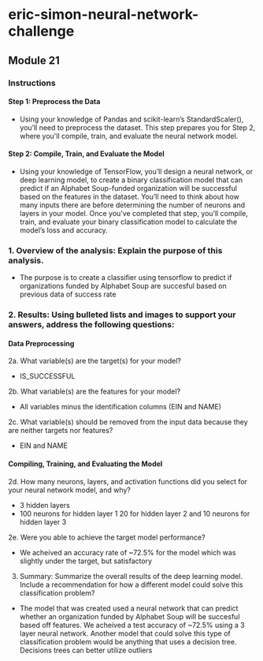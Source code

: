 # eric-simon-neural-network-challenge

## Module 21

### Instructions

#### Step 1: Preprocess the Data

* Using your knowledge of Pandas and scikit-learn’s StandardScaler(), you’ll need to preprocess the dataset. This step prepares you for Step 2, where you'll compile, train, and evaluate the neural network model.

#### Step 2: Compile, Train, and Evaluate the Model

* Using your knowledge of TensorFlow, you’ll design a neural network, or deep learning model, to create a binary classification model that can predict if an Alphabet Soup-funded organization will be successful based on the features in the dataset. You’ll need to think about how many inputs there are before determining the number of neurons and layers in your model. Once you’ve completed that step, you’ll compile, train, and evaluate your binary classification model to calculate the model’s loss and accuracy.

### 1. Overview of the analysis: Explain the purpose of this analysis.

* The purpose  is to create a classifier using tensorflow to predict if organizations funded by Alphabet Soup are succesful based on previous data of success rate

### 2. Results: Using bulleted lists and images to support your answers, address the following questions:

#### Data Preprocessing

2a. What variable(s) are the target(s) for your model?
* IS_SUCCESSFUL

2b. What variable(s) are the features for your model?
* All variables minus the identification columns (EIN and NAME)

2c. What variable(s) should be removed from the input data because they are neither targets nor features?
* EIN and NAME

#### Compiling, Training, and Evaluating the Model

2d. How many neurons, layers, and activation functions did you select for your neural network model, and why?
* 3 hidden layers
* 100 neurons for hidden layer 1 20 for hidden layer 2 and 10 neurons for hidden layer 3

2e. Were you able to achieve the target model performance?
* We acheived an accuracy rate of ~72.5% for the model which was slightly under the target, but satisfactory

3. Summary: Summarize the overall results of the deep learning model. Include a recommendation for how a different model could solve this classification problem?
* The model that was created used a neural network that can predict whether an organization funded by Alphabet Soup will be succesful based off features. We acheived a test accuracy of ~72.5% using a 3 layer neural network. Another model that could solve this type of classification problem would be anything that uses a decision tree. Decisions trees can better utilize outliers
